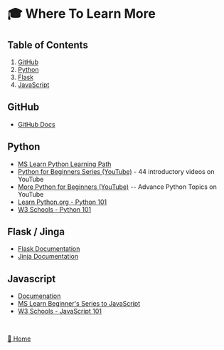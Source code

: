 # 🎓 Where To Learn More

## Table of Contents
1. [GitHub](#github) 
2. [Python](#Python)
3. [Flask](#flask--jinga)
4. [JavaScript](#javascript)

## GitHub
- [GitHub Docs](https://docs.github.com/en)

## Python
- [MS Learn Python Learning Path](https://docs.microsoft.com/en-us/learn/paths/python-first-steps/)
- [Python for Beginners Series (YouTube)](https://www.youtube.com/watch?v=jFCNu1-Xdsw&list=PLlrxD0HtieHhS8VzuMCfQD4uJ9yne1mE6)  - 44 introductory videos on YouTube 
- [More Python for Beginners (YouTube)](https://www.youtube.com/watch?v=uQ5BZht9L3A) -- Advance Python Topics on YouTube
- [Learn Python.org - Python 101](https://www.learnpython.org/)
- [W3 Schools - Python 101](https://www.w3schools.com/python/)

## Flask / Jinga
- [Flask Documentation](https://flask.palletsprojects.com/en/3.0.x/)
- [Jinja Documentation](https://flask.palletsprojects.com/en/3.0.x/templating/)


##  Javascript
- [Documenation](https://developer.mozilla.org/en-US/docs/Web/JavaScript)
- [MS Learn Beginner's Series to JavaScript](https://learn.microsoft.com/en-us/shows/beginners-series-to-javascript/)
- [W3 Schools - JavaScript 101](https://www.w3schools.com/js/)



<br/>

[🔼 Home ](/Track_1_ToDo_App/README.md) 